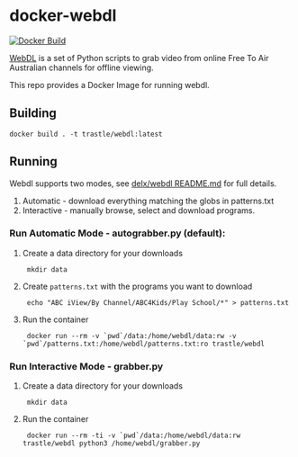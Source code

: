 # docker-webdl

[![Docker Build](https://img.shields.io/docker/automated/trastle/webdl.svg)](https://hub.docker.com/r/trastle/webdl/)

[WebDL](https://bitbucket.org/delx/webdl) is a set of Python scripts to grab video from online Free To Air Australian channels for offline viewing.

This repo provides a Docker Image for running webdl.

## Building

    docker build . -t trastle/webdl:latest

## Running

Webdl supports two modes, see [delx/webdl README.md](https://bitbucket.org/delx/webdl) for full details.

1. Automatic - download everything matching the globs in patterns.txt
2. Interactive - manually browse, select and download programs.

### Run Automatic Mode - autograbber.py (default):

1. Create a data directory for your downloads

        mkdir data
        
2. Create ```patterns.txt``` with the programs you want to download

        echo "ABC iView/By Channel/ABC4Kids/Play School/*" > patterns.txt

3. Run the container

        docker run --rm -v `pwd`/data:/home/webdl/data:rw -v `pwd`/patterns.txt:/home/webdl/patterns.txt:ro trastle/webdl

### Run Interactive Mode - grabber.py

1. Create a data directory for your downloads

        mkdir data
        
2. Run the container

        docker run --rm -ti -v `pwd`/data:/home/webdl/data:rw trastle/webdl python3 /home/webdl/grabber.py
